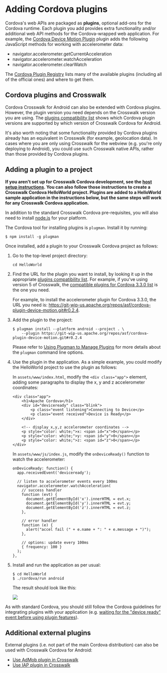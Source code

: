 # Adding Cordova plugins

Cordova's web APIs are packaged as **plugins**, optional add-ons for the Cordova runtime. Each plugin you add provides extra functionality and/or additional web API methods for the Cordova-wrapped web application. For example, the [Cordova Device Motion Plugin](http://plugins.cordova.io/#/package/org.apache.cordova.device-motion) plugin adds the following JavaScript methods for working with accelerometer data:

*   navigator.accelerometer.getCurrentAcceleration
*   navigator.accelerometer.watchAcceleration
*   navigator.accelerometer.clearWatch

The [Cordova Plugin Registry](http://plugins.cordova.io/) lists many of the available plugins (including all of the official ones) and where to get them.

## Cordova plugins and Crosswalk

Cordova Crosswalk for Android can also be extended with Cordova plugins. However, the plugin version you need depends on the Crosswalk version you are using. The [plugins compatibility list](https://github.com/crosswalk-project/crosswalk-website/wiki/Crosswalk-Cordova-for-Android:-plugin-compatibility-lists) shows which Cordova plugin versions are supported by which version of Crosswalk Cordova for Android.

It's also worth noting that some functionality provided by Cordova plugins already has an equivalent in Crosswalk (for example, geolocation data). In cases where you are only using Crosswalk for the webview (e.g. you're only deploying to Android), you could use such Crosswalk native APIs, rather than those provided by Cordova plugins.

## Adding a plugin to a project

**If you aren't set up for Crosswalk Cordova development, see the [host setup instructions](/documentation/cordova/develop_an_application.html#Set-up-the-host). You can also follow those instructions to create a Crosswalk Cordova HelloWorld project. Plugins are added to a HelloWorld sample application in the instructions below, but the same steps will work for any Crosswalk Cordova application.**

In addition to the standard Crosswalk Cordova pre-requisites, you will also need to install [node.js](http://nodejs.org) for your platform.

The Cordova tool for installing plugins is `plugman`. Install it by running:

    $ npm install -g plugman

Once installed, add a plugin to your Crosswalk Cordova project as follows:

1.  Go to the top-level project directory:

        cd HelloWorld

2.  Find the URL for the plugin you want to install, by looking it up in the appropriate [plugins compatibility list](https://github.com/crosswalk-project/crosswalk-website/wiki/Crosswalk-Cordova-for-Android:-plugin-compatibility-lists). For example, if you've using version 5 of Crosswalk, the [compatible plugins for Cordova 3.3.0 list](https://github.com/crosswalk-project/crosswalk-website/wiki/Plugins-list-@-3.3.0-supported-by-crosswalk-cordova-android) is the one you need.

    For example, to install the accelerometer plugin for Cordova 3.3.0, the URL you need is: https://git-wip-us.apache.org/repos/asf/cordova-plugin-device-motion.git#r0.2.4.

3.  Add the plugin to the project:

        $ plugman install --platform android --project . \
            --plugin https://git-wip-us.apache.org/repos/asf/cordova-plugin-device-motion.git#r0.2.4

    Please refer to [Using Plugman to Manage Plugins](http://cordova.apache.org/docs/en/3.3.0/plugin_ref_plugman.md.html) for more details about the `plugman` command line options.

4.  Use the plugin in the application. As a simple example, you could modify the HelloWorld project to use the plugin as follows:

    In `assets/www/index.html`, modify the `<div class="app">` element, adding some paragraphs to display the x, y and z accelerometer coordinates:

        <div class="app">
            <h1>Apache Cordova</h1>
            <div id="deviceready" class="blink">
                <p class="event listening">Connecting to Device</p>
                <p class="event received">Device is Ready</p>
            </div>

            <!-- display x,y,z accelerometer coordinates -->
            <p style="color: white;">x: <span id="x">0</span></p>
            <p style="color: white;">y: <span id="y">0</span></p>
            <p style="color: white;">z: <span id="z">0</span></p>
        </div>


    In `assets/www/js/index.js`, modify the `onDeviceReady()` function to watch the accelerometer:

        onDeviceReady: function() {
          app.receivedEvent('deviceready');

          // listen to accelerometer events every 100ms
          navigator.accelerometer.watchAcceleration(
            // success handler
            function (evt) {
              document.getElementById('x').innerHTML = evt.x;
              document.getElementById('y').innerHTML = evt.y;
              document.getElementById('z').innerHTML = evt.z;
            },

            // error handler
            function (e) {
              alert("accel fail (" + e.name + ": " + e.message + ")");
            },

            // options: update every 100ms
            { frequency: 100 }
          );
        },

5.  Install and run the application as per usual:

        $ cd HelloWorld
        $ ./cordova/run android

    The result should look like this:

    <img src="/assets/cordova-hello-world-with-accelerometer.png">

As with standard Cordova, you should still follow the Cordova guidelines for integrating plugins with your application (e.g. [waiting for the "device ready" event before using plugin features](http://cordova.apache.org/docs/en/3.3.0/cordova_events_events.md.html#deviceready)).

##  Additional external plugins

External plugins (i.e. not part of the main Cordova distribution) can also be used with Crosswalk Cordova for Android:

* [Use AdMob plugin in Crosswalk](https://github.com/crosswalk-project/crosswalk-website/wiki/AdMob-Plugin-on-Crosswalk)
* [Use IAP plugin in Crosswalk ](https://github.com/crosswalk-project/crosswalk-website/wiki/IAP-Plugin-on-Crosswalk)
